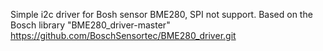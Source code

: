 Simple i2c driver for Bosh sensor BME280, SPI not support.
Based on the Bosch library "BME280_driver-master" https://github.com/BoschSensortec/BME280_driver.git


